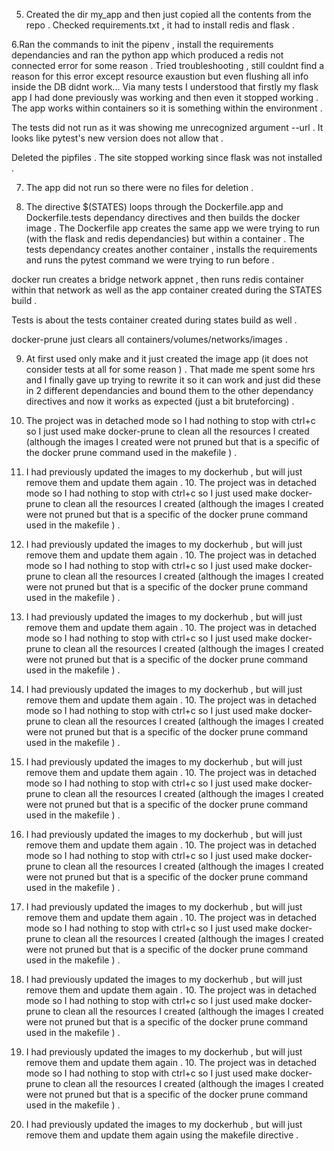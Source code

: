 5. Created the dir my_app and then just copied all the contents from the repo . 
Checked requirements.txt , it had to install redis and flask . 

6.Ran the commands to init the pipenv , install the requirements dependancies and ran the python app which produced a redis not connected error for some reason . Tried troubleshooting , still couldnt find a reason for this error except resource exaustion but even flushing all info inside the DB didnt work... Via many tests I understood that firstly my flask app I had done previously was working and then even it stopped working . The app works within containers so it is something within the environment . 

The tests did not run as it was showing me unrecognized argument --url . 
It looks like pytest's new version does not allow that . 

Deleted the pipfiles . The site stopped working since flask was not installed .

7. The app did not run so there were no files for deletion .

8. The directive $(STATES) loops through the Dockerfile.app and Dockerfile.tests dependancy directives and then builds the docker image . The Dockerfile app creates the same app we were trying to run (with the flask and redis dependancies) but within a container . The tests dependancy creates another container , installs the requirements and runs the pytest command we were trying to run before .

docker run creates a bridge network appnet , then runs redis container within that network as well as the app container created during the STATES build .

Tests is about the tests container created during states build as well .

docker-prune just clears all containers/volumes/networks/images .

9. At first used only make and it just created the image app (it does not consider tests at all for some reason ) . That made me spent some hrs and I finally gave up trying to rewrite it so it can work and just did these in 2 different dependancies and bound them to the other dependancy directives and now it works as expected (just a bit bruteforcing) . 

10. The project was in detached mode so I had nothing to stop with ctrl+c so I just used make docker-prune to clean all the resources I created (although the images I created were not pruned but that is a specific of the docker prune command used in the makefile ) . 

11. I had previously updated the images to my dockerhub , but will just remove them and update them again . 10. The project was in detached mode so I had nothing to stop with ctrl+c so I just used make docker-prune to clean all the resources I created (although the images I created were not pruned but that is a specific of the docker prune command used in the makefile ) . 

11. I had previously updated the images to my dockerhub , but will just remove them and update them again . 10. The project was in detached mode so I had nothing to stop with ctrl+c so I just used make docker-prune to clean all the resources I created (although the images I created were not pruned but that is a specific of the docker prune command used in the makefile ) . 

11. I had previously updated the images to my dockerhub , but will just remove them and update them again . 10. The project was in detached mode so I had nothing to stop with ctrl+c so I just used make docker-prune to clean all the resources I created (although the images I created were not pruned but that is a specific of the docker prune command used in the makefile ) . 

11. I had previously updated the images to my dockerhub , but will just remove them and update them again . 10. The project was in detached mode so I had nothing to stop with ctrl+c so I just used make docker-prune to clean all the resources I created (although the images I created were not pruned but that is a specific of the docker prune command used in the makefile ) . 

11. I had previously updated the images to my dockerhub , but will just remove them and update them again . 10. The project was in detached mode so I had nothing to stop with ctrl+c so I just used make docker-prune to clean all the resources I created (although the images I created were not pruned but that is a specific of the docker prune command used in the makefile ) . 

11. I had previously updated the images to my dockerhub , but will just remove them and update them again . 10. The project was in detached mode so I had nothing to stop with ctrl+c so I just used make docker-prune to clean all the resources I created (although the images I created were not pruned but that is a specific of the docker prune command used in the makefile ) . 

11. I had previously updated the images to my dockerhub , but will just remove them and update them again . 10. The project was in detached mode so I had nothing to stop with ctrl+c so I just used make docker-prune to clean all the resources I created (although the images I created were not pruned but that is a specific of the docker prune command used in the makefile ) . 

11. I had previously updated the images to my dockerhub , but will just remove them and update them again . 10. The project was in detached mode so I had nothing to stop with ctrl+c so I just used make docker-prune to clean all the resources I created (although the images I created were not pruned but that is a specific of the docker prune command used in the makefile ) . 

11. I had previously updated the images to my dockerhub , but will just remove them and update them again . 10. The project was in detached mode so I had nothing to stop with ctrl+c so I just used make docker-prune to clean all the resources I created (although the images I created were not pruned but that is a specific of the docker prune command used in the makefile ) . 

11. I had previously updated the images to my dockerhub , but will just remove them and update them again using the makefile directive . 


